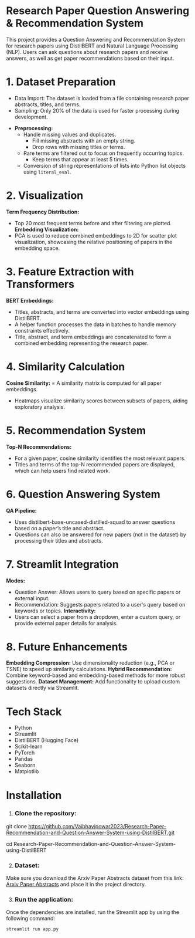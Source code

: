 # Research Paper Question Answering & Recommendation System

This project provides a Question Answering and Recommendation System for research papers using DistilBERT and Natural Language Processing (NLP). Users can ask questions about research papers and receive answers, as well as get paper recommendations based on their input.

# 1. Dataset Preparation
* Data Import: The dataset is loaded from a file containing research paper abstracts, titles, and terms.
* Sampling: Only 20% of the data is used for faster processing during development.
- **Preprocessing:**
  - Handle missing values and duplicates.
    - Fill missing abstracts with an empty string.
    - Drop rows with missing titles or terms.
  - Rare terms are filtered out to focus on frequently occurring topics.
    - Keep terms that appear at least 5 times.
  - Conversion of string representations of lists into Python list objects using `literal_eval`.

# 2. Visualization
**Term Frequency Distribution:**
- Top 20 most frequent terms before and after filtering are plotted.
**Embedding Visualization:**
- PCA is used to reduce combined embeddings to 2D for scatter plot visualization, showcasing the relative positioning of papers in the embedding space.
# 3. Feature Extraction with Transformers
**BERT Embeddings:**
- Titles, abstracts, and terms are converted into vector embeddings using DistilBERT.
- A helper function processes the data in batches to handle memory constraints effectively.
- Title, abstract, and term embeddings are concatenated to form a combined embedding representing the research paper.
# 4. Similarity Calculation
**Cosine Similarity:**
= A similarity matrix is computed for all paper embeddings.
- Heatmaps visualize similarity scores between subsets of papers, aiding exploratory analysis.
# 5. Recommendation System
**Top-N Recommendations:**
- For a given paper, cosine similarity identifies the most relevant papers.
- Titles and terms of the top-N recommended papers are displayed, which can help users find related work.
# 6. Question Answering System
**QA Pipeline:**
- Uses distilbert-base-uncased-distilled-squad to answer questions based on a paper’s title and abstract.
- Questions can also be answered for new papers (not in the dataset) by processing their titles and abstracts.
# 7. Streamlit Integration
**Modes:**
- Question Answer: Allows users to query based on specific papers or external input.
- Recommendation: Suggests papers related to a user's query based on keywords or topics.
**Interactivity:**
- Users can select a paper from a dropdown, enter a custom query, or provide external paper details for analysis.
# 8. Future Enhancements
**Embedding Compression:** Use dimensionality reduction (e.g., PCA or TSNE) to speed up similarity calculations.
**Hybrid Recommendation:** Combine keyword-based and embedding-based methods for more robust suggestions.
**Dataset Management:** Add functionality to upload custom datasets directly via Streamlit.

# Tech Stack
* Python
* Streamlit
* DistilBERT (Hugging Face)
* Scikit-learn
* PyTorch
* Pandas
* Seaborn
* Matplotlib

# Installation
1. ### Clone the repository:
git clone 
https://github.com/Vaibhavipowar2023/Research-Paper-Recommendation-and-Question-Answer-System-using-DistilBERT.git

cd Research-Paper-Recommendation-and-Question-Answer-System-using-DistilBERT

2. ### Dataset:
Make sure you download the Arxiv Paper Abstracts dataset from this link: [Arxiv Paper Abstracts](https://www.kaggle.com/datasets/spsayakpaul/arxiv-paper-abstracts) and place it in the project directory.


3. ### Run the application:
Once the dependencies are installed, run the Streamlit app by using the following command:

``streamlit run app.py``


